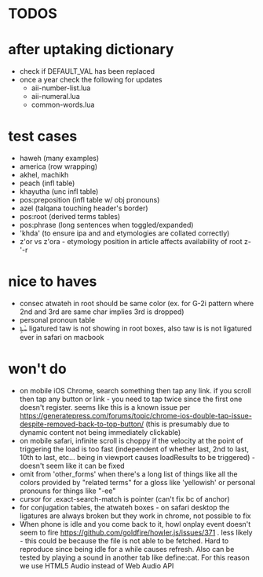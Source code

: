 # TODOS

# after uptaking dictionary
   * check if DEFAULT_VAL has been replaced
   * once a year check the following for updates
      * aii-number-list.lua
      * aii-numeral.lua
      * common-words.lua

# test cases
   * haweh (many examples)
   * america (row wrapping)
   * akhel, machikh
   * peach (infl table)
   * khayutha (unc infl table)
   * pos:preposition (infl table w/ obj pronouns)
   * azel (talqana touching header's border)
   * pos:root (derived terms tables)
   * pos:phrase (long sentences when toggled/expanded)
   * 'khda' (to ensure ipa and and etymologies are collated correctly)
   * z'or vs z'ora - etymology position in article affects availability of root z-'-r

# nice to haves
- consec atwateh in root should be same color (ex. for G-2i pattern where 2nd and 3rd are same char implies 3rd is dropped)
- personal pronoun table
- ܚܵܬܹܐ ligatured taw is not showing in root boxes, also taw is is not ligatured ever in safari on macbook

# won't do
- on mobile iOS Chrome, search something then tap any link.  if you scroll then tap any button or link - you need to tap twice since the first one doesn't register.  seems like this is a known issue per https://generatepress.com/forums/topic/chrome-ios-double-tap-issue-despite-removed-back-to-top-button/ (this is presumably due to dynamic content not being immediately clickable)
- on mobile safari, infinite scroll is choppy if the velocity at the point of triggering the load is too fast (independent of whether last, 2nd to last, 10th to last, etc... being in viewport causes loadResults to be triggered) - doesn't seem like it can be fixed
- omit from 'other_forms' when there's a long list of things like all the colors provided by "related terms" for a gloss like 'yellowish' or personal pronouns for things like "-ee"
- cursor for .exact-search-match is pointer (can't fix bc of anchor)
- for conjugation tables, the atwateh boxes - on safari desktop the ligatures are always broken but they work in chrome, not possible to fix
- When phone is idle and you come back to it, howl onplay event doesn't seem to fire https://github.com/goldfire/howler.js/issues/371 . less likely - this could be because the file is not able to be fetched.  Hard to reproduce since being idle for a while causes refresh.  Also can be tested by playing a sound in another tab like define:cat.  For this reason we use HTML5 Audio instead of Web Audio API
